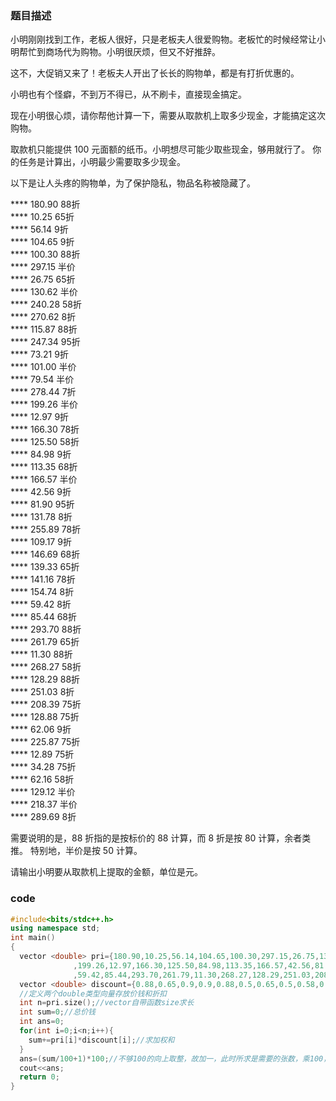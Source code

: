 ### 题目描述

小明刚刚找到工作，老板人很好，只是老板夫人很爱购物。老板忙的时候经常让小明帮忙到商场代为购物。小明很厌烦，但又不好推辞。

这不，大促销又来了！老板夫人开出了长长的购物单，都是有打折优惠的。

小明也有个怪癖，不到万不得已，从不刷卡，直接现金搞定。

现在小明很心烦，请你帮他计算一下，需要从取款机上取多少现金，才能搞定这次购物。

取款机只能提供 100 元面额的纸币。小明想尽可能少取些现金，够用就行了。 你的任务是计算出，小明最少需要取多少现金。

以下是让人头疼的购物单，为了保护隐私，物品名称被隐藏了。

****     180.90       88折<br>
****      10.25       65折<br>
****      56.14        9折<br>
****     104.65        9折<br>
****     100.30       88折<br>
****     297.15        半价<br>
****      26.75       65折<br>
****     130.62        半价<br>
****     240.28       58折<br>
****     270.62        8折<br>
****     115.87       88折<br>
****     247.34       95折<br>
****      73.21        9折<br>
****     101.00        半价<br>
****      79.54        半价<br>
****     278.44        7折<br>
****     199.26        半价<br>
****      12.97        9折<br>
****     166.30       78折<br>
****     125.50       58折<br>
****      84.98        9折<br>
****     113.35       68折<br>
****     166.57        半价<br>
****      42.56        9折<br>
****      81.90       95折<br>
****     131.78        8折<br>
****     255.89       78折<br>
****     109.17        9折<br>
****     146.69       68折<br>
****     139.33       65折<br>
****     141.16       78折<br>
****     154.74        8折<br>
****      59.42        8折<br>
****      85.44       68折<br>
****     293.70       88折<br>
****     261.79       65折<br>
****      11.30       88折<br>
****     268.27       58折<br>
****     128.29       88折<br>
****     251.03        8折<br>
****     208.39       75折<br>
****     128.88       75折<br>
****      62.06        9折<br>
****     225.87       75折<br>
****      12.89       75折<br>
****      34.28       75折<br>
****      62.16       58折<br>
****     129.12        半价<br>
****     218.37        半价<br>
****     289.69        8折<br>


需要说明的是，88 折指的是按标价的 88 计算，而 8 折是按 80 计算，余者类推。 特别地，半价是按 50 计算。

请输出小明要从取款机上提取的金额，单位是元。

### code
```c++
#include<bits/stdc++.h>
using namespace std;
int main()
{
  vector <double> pri={180.90,10.25,56.14,104.65,100.30,297.15,26.75,130.62,240.28,270.62,115.87,247.34,73.21,101.00,79.54,278.44
              ,199.26,12.97,166.30,125.50,84.98,113.35,166.57,42.56,81.90,131.78,255.89,109.17,146.69,139.33,141.16,154.74
              ,59.42,85.44,293.70,261.79,11.30,268.27,128.29,251.03,208.39,128.88,62.06,225.87,12.89,34.28,62.16,129.12,218.37,289.69};
  vector <double> discount={0.88,0.65,0.9,0.9,0.88,0.5,0.65,0.5,0.58,0.8,0.88,0.95,0.9,0.5,0.5,0.7,0.5,0.9,0.78,0.58,0.9,0.68,0.5,0.9,0.95,0.8,0.78,0.9,0.68,0.65,0.78,0.8,0.8,0.68,0.88,0.65,0.88,0.58,0.88,0.8,0.75,0.75,0.9,0.75,0.75,0.75,0.58,0.5,0.5,0.8};
  //定义两个double类型向量存放价钱和折扣
  int n=pri.size();//vector自带函数size求长
  int sum=0;//总价钱
  int ans=0;
  for(int i=0;i<n;i++){
    sum+=pri[i]*discount[i];//求加权和
  }
  ans=(sum/100+1)*100;//不够100的向上取整，故加一，此时所求是需要的张数，乘100，即所带现金。
  cout<<ans;
  return 0;
}
```



